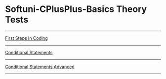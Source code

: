 # Softuni-CPlusPlus-Basics Theory Tests

---

[First Steps In Coding](https://forms.gle/7iSPZAniAU3t1wMF9)

---

[Conditional Statements](https://forms.gle/5V9QufXm1QQUTMyH8)

---

[Conditional Statements Advanced](https://forms.gle/4vkdXv2gyACUmySo9)

---
